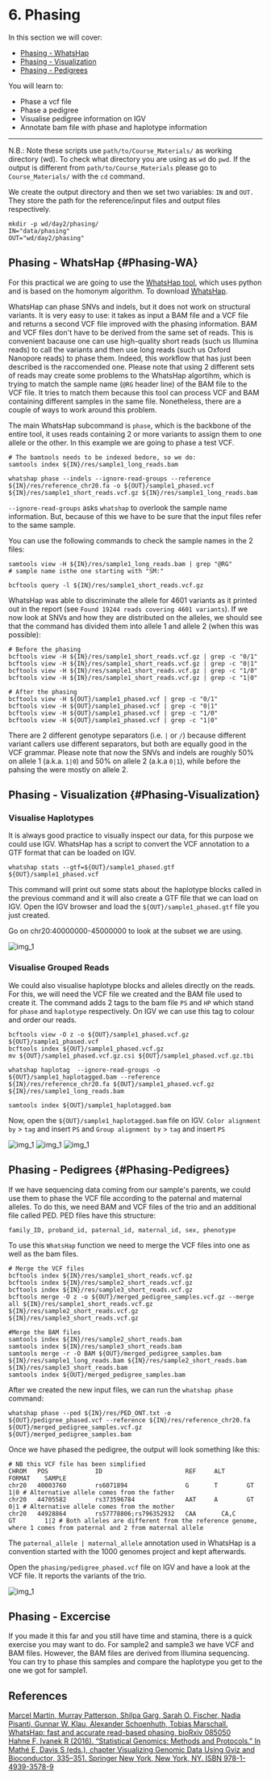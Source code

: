 #  6. Phasing

In this section we will cover:

* [Phasing - WhatsHap](#Phasing-WA) 
* [Phasing - Visualization](#Phasing-Visualization) 
* [Phasing - Pedigrees](#Phasing-Pedigrees)

You will learn to:
- Phase a vcf file
- Phase a pedigree
- Visualise pedigree information on IGV
- Annotate bam file with phase and haplotype information

***
N.B.: Note these scripts use `path/to/Course_Materials/` as working directory (wd). To check what directory you are using as `wd` do `pwd`. If the output is different from `path/to/Course_Materials` please go to `Course_Materials/` with the `cd` command.

We create the output directory and then we set two variables: `IN` and `OUT.` They store the path for the reference/input files and output files respectively.
```{}
mkdir -p wd/day2/phasing/
IN="data/phasing"
OUT="wd/day2/phasing"
```
## Phasing - WhatsHap {#Phasing-WA}

For this practical we are going to use the [WhatsHap tool](https://www.biorxiv.org/content/10.1101/085050v2.full.pdf), which uses python and is based on the homonym algorithm. To download [WhatsHap](https://whatshap.readthedocs.io/en/latest/index.html). 

WhatsHap can phase SNVs and indels, but it does not work on structural variants. It is very easy to use: it takes as input a BAM file and a VCF file and returns a second VCF file improved with the phasing information. BAM and VCF files don't have to be derived from the same set of reads. This is convenient bacause one can use high-quality short reads (such us Illumina reads) to call the variants and then use long reads (such us Oxford Nanopore reads) to phase them. Indeed, this workflow that has just been described is the raccomended one. Please note that using 2 different sets of reads may create some problems to the WhatsHap algortihm, which is trying to match the sample name (`@RG` header line) of the BAM file to the VCF file. It tries to match them because this tool can process VCF and BAM containing different samples in the same file. Nonetheless, there are a couple of ways to work around this problem.

The main WhatsHap subcommand is `phase`, which is the backbone of the entire tool, it uses reads containing 2 or more variants to assign them to one allele or the other. In this example we are going to phase a test VCF.
```{}
# The bamtools needs to be indexed bedore, so we do:
samtools index ${IN}/res/sample1_long_reads.bam

whatshap phase --indels --ignore-read-groups --reference ${IN}/res/reference_chr20.fa -o ${OUT}/sample1_phased.vcf ${IN}/res/sample1_short_reads.vcf.gz ${IN}/res/sample1_long_reads.bam
```

`--ignore-read-groups` asks `whatshap` to overlook the sample name information. But, because of this we have to be sure that the input files refer to the same sample.

You can use the following commands to check the sample names in the 2 files:
```{}
samtools view -H ${IN}/res/sample1_long_reads.bam | grep "@RG"
# sample name isthe one starting with "SM:"

bcftools query -l ${IN}/res/sample1_short_reads.vcf.gz 
```

WhatsHap was able to discriminate the allele for 4601 variants as it printed out in the report (see `Found 19244 reads covering 4601 variants`). If we now look at SNVs and how they are distributed on the alleles, we should see that the command has divided them into allele 1 and allele 2 (when this was possible):

```{}
# Before the phasing
bcftools view -H ${IN}/res/sample1_short_reads.vcf.gz | grep -c "0/1"
bcftools view -H ${IN}/res/sample1_short_reads.vcf.gz | grep -c "0|1"
bcftools view -H ${IN}/res/sample1_short_reads.vcf.gz | grep -c "1/0"
bcftools view -H ${IN}/res/sample1_short_reads.vcf.gz | grep -c "1|0"

# After the phasing
bcftools view -H ${OUT}/sample1_phased.vcf | grep -c "0/1"
bcftools view -H ${OUT}/sample1_phased.vcf | grep -c "0|1"
bcftools view -H ${OUT}/sample1_phased.vcf | grep -c "1/0"
bcftools view -H ${OUT}/sample1_phased.vcf | grep -c "1|0"
```

There are 2 different genotype separators (i.e. `|` or `/`) because different variant callers use different separators, but both are equally good in the VCF grammar. Please note that now the SNVs and indels are roughly 50% on allele 1 (a.k.a. `1|0`) and 50% on allele 2 (a.k.a `0|1`), while before the pahsing the were mostly on allele 2.

## Phasing - Visualization {#Phasing-Visualization}

### Visualise Haplotypes

It is always good practice to visually inspect our data, for this purpose we could use IGV. WhatsHap has a script to convert the VCF annotation to a GTF format that can be loaded on IGV.

```{}
whatshap stats --gtf=${OUT}/sample1_phased.gtf ${OUT}/sample1_phased.vcf
```

This command will print out some stats about the haplotype blocks called in the previous command and it will also create a GTF file that we can load on IGV. Open the IGV browser and load the `${OUT}/sample1_phased.gtf` file you just created.

Go on chr20:40000000-45000000 to look at the subset we are using.

<img src="//raw.githubusercontent.com/who-blackbird/who-blackbird.github.io/master/images/HaploBlocks.png" alt="img_1" class="inline"/>

### Visualise Grouped Reads

We could also visualise haplotype blocks and alleles directly on the reads. For this, we will need the VCF file we created and the BAM file used to create it. The command adds 2 tags to the bam file `PS` and `HP` which stand for `phase` and `haplotype` respectively. On IGV we can use this tag to colour and order our reads.

```{}
bcftools view -O z -o ${OUT}/sample1_phased.vcf.gz ${OUT}/sample1_phased.vcf
bcftools index ${OUT}/sample1_phased.vcf.gz
mv ${OUT}/sample1_phased.vcf.gz.csi ${OUT}/sample1_phased.vcf.gz.tbi

whatshap haplotag  --ignore-read-groups -o ${OUT}/sample1_haplotagged.bam --reference ${IN}/res/reference_chr20.fa ${OUT}/sample1_phased.vcf.gz ${IN}/res/sample1_long_reads.bam 

samtools index ${OUT}/sample1_haplotagged.bam
```

Now, open the `${OUT}/sample1_haplotagged.bam` file on IGV.
`Color alignment by` > `tag` and insert `PS` and `Group alignment by` > `tag` and insert `PS` 

<img src="//raw.githubusercontent.com/who-blackbird/who-blackbird.github.io/master/images/ColorAlignmentTag.png" alt="img_1" class="inline"/>
<img src="//raw.githubusercontent.com/who-blackbird/who-blackbird.github.io/master/images/ColorGroupTag.png" alt="img_1" class="inline"/>
<img src="//raw.githubusercontent.com/who-blackbird/who-blackbird.github.io/master/images/GroupAlignmentTag.png" alt="img_1" class="inline"/>

## Phasing - Pedigrees {#Phasing-Pedigrees}

If we have sequencing data coming from our sample's parents, we could use them to phase the VCF file according to the paternal and maternal alleles. To do this, we need BAM and VCF files of the trio and an additional file called PED. PED files have this structure:

```{}
family_ID, proband_id, paternal_id, maternal_id, sex, phenotype
```

To use this `WhatsHap` function we need to merge the VCF files into one as well as the bam files. 

```{}
# Merge the VCF files
bcftools index ${IN}/res/sample1_short_reads.vcf.gz
bcftools index ${IN}/res/sample2_short_reads.vcf.gz
bcftools index ${IN}/res/sample3_short_reads.vcf.gz
bcftools merge -O z -o ${OUT}/merged_pedigree_samples.vcf.gz --merge all ${IN}/res/sample1_short_reads.vcf.gz ${IN}/res/sample2_short_reads.vcf.gz ${IN}/res/sample3_short_reads.vcf.gz  

#Merge the BAM files
samtools index ${IN}/res/sample2_short_reads.bam
samtools index ${IN}/res/sample3_short_reads.bam
samtools merge -r -O BAM ${OUT}/merged_pedigree_samples.bam ${IN}/res/sample1_long_reads.bam ${IN}/res/sample2_short_reads.bam ${IN}/res/sample3_short_reads.bam
samtools index ${OUT}/merged_pedigree_samples.bam
```

After we created the new input files, we can run the `whatshap phase` command:

```{}
whatshap phase --ped ${IN}/res/PED_ONT.txt -o ${OUT}/pedigree_phased.vcf --reference ${IN}/res/reference_chr20.fa ${OUT}/merged_pedigree_samples.vcf.gz ${OUT}/merged_pedigree_samples.bam
```

Once we have phased the pedigree, the output will look something like this:

```{}
# NB this VCF file has been simplified 
CHROM   POS             ID                       REF     ALT      FORMAT    SAMPLE
chr20   40003760        rs6071894                G       T        GT        1|0 # Alternative allele comes from the father
chr20   44705582        rs373596784              AAT     A        GT        0|1 # Alternative allele comes from the mother
chr20   44928864      	rs57778806;rs796352932	 CAA	   CA,C	 	  GT        1|2 # Both alleles are different from the reference genome, where 1 comes from paternal and 2 from maternal allele
```

The `paternal_allele | maternal_allele` annotation used in WhatsHap is a convention started with the 1000 genomes project and kept afterwards. 

Open the `phasing/pedigree_phased.vcf` file on IGV and have a look at the VCF file. It reports the variants of the trio. 

<img src="//raw.githubusercontent.com/who-blackbird/who-blackbird.github.io/master/images/PedigreePhase.png" alt="img_1" class="inline"/>

## Phasing - Excercise

If you made it this far and you still have time and stamina, there is a quick exercise you may want to do. For sample2 and sample3 we have VCF and BAM files. However, the BAM files are derived from Illumina sequencing. You can try to phase this samples and compare the haplotype you get to the one we got for sample1. 

## References
[Marcel Martin, Murray Patterson, Shilpa Garg, Sarah O. Fischer, Nadia Pisanti, Gunnar W. Klau, Alexander Schoenhuth, Tobias Marschall. WhatsHap: fast and accurate read-based phasing, bioRxiv 085050](https://doi.org/10.1101/085050) <br>
[Hahne F, Ivanek R (2016). “Statistical Genomics: Methods and Protocols.” In Mathé E, Davis S (eds.), chapter Visualizing Genomic Data Using Gviz and Bioconductor, 335–351. Springer New York, New York, NY. ISBN 978-1-4939-3578-9](https://doi.org/10.1007/978-1-4939-3578-9_16)
